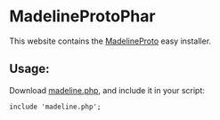 # MadelineProtoPhar

This website contains the [MadelineProto](https://madelineproto.xyz) easy installer.

## Usage:
Download [madeline.php](https://phar.madelineproto.xyz/madeline.php), and include it in your script:
```
include 'madeline.php';
```
